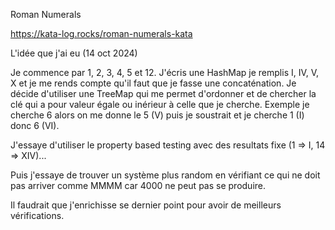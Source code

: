 Roman Numerals

https://kata-log.rocks/roman-numerals-kata


L'idée que j'ai eu (14 oct 2024)

Je commence par 1, 2, 3, 4, 5 et 12.
J'écris une HashMap je remplis I, IV, V, X et je me rends compte qu'il faut que je fasse une concaténation.
Je décide d'utiliser une TreeMap qui me permet d'ordonner et de chercher la clé qui a pour valeur égale ou inérieur à celle que je cherche.
Exemple je cherche 6 alors on me donne le 5 (V) puis je soustrait et je cherche 1 (I) donc 6 (VI).

J'essaye d'utiliser le property based testing avec des resultats fixe (1 => I, 14 => XIV)...

Puis j'essaye de trouver un système plus random en vérifiant ce qui ne doit pas arriver comme MMMM car 4000 ne peut pas se produire.

Il faudrait que j'enrichisse se dernier point pour avoir de meilleurs vérifications.

